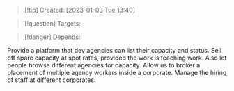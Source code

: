 
>[!tip] Created: [2023-01-03 Tue 13:40]

>[!question] Targets: 

>[!danger] Depends: 

Provide a platform that dev agencies can list their capacity and status.
Sell off spare capacity at spot rates, provided the work is teaching work.
Also let people browse different agencies for capacity.
Allow us to broker a placement of multiple agency workers inside a corporate.
Manage the hiring of staff at different corporates.
